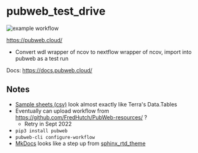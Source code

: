 # pubweb_test_drive

![example workflow](https://github.com/j23414/pubweb_test_drive/actions/workflows/test.yaml/badge.svg)

https://pubweb.cloud/

* Convert wdl wrapper of ncov to nextflow wrapper of ncov, import into pubweb as a test run

Docs: https://docs.pubweb.cloud/

## Notes

* [Sample sheets (csv)](https://docs.pubweb.cloud/upload-download/) look almost exactly like Terra's Data.Tables
* Eventually can upload workflow from https://github.com/FredHutch/PubWeb-resources/ ? 
  * Retry in Sept 2022
* `pip3 install pubweb`
* `pubweb-cli configure-workflow`
* [MkDocs](https://www.mkdocs.org/) looks like a step up from [sphinx\_rtd\_theme](https://github.com/readthedocs/sphinx_rtd_theme)
